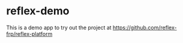 # reflex-demo
This is a demo app to try out the project at https://github.com/reflex-frp/reflex-platform
